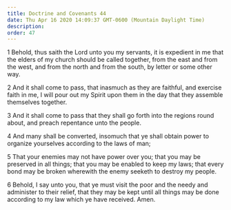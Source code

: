 ```yaml
---
title: Doctrine and Covenants 44
date: Thu Apr 16 2020 14:09:37 GMT-0600 (Mountain Daylight Time)
description: 
order: 47
---
```


<p>
  1 Behold, thus saith the Lord unto you my servants, it is expedient in me that
  the elders of my church should be called together, from the east and from the
  west, and from the north and from the south, by letter or some other way.
</p>
<p>
  2 And it shall come to pass, that inasmuch as they are faithful, and exercise
  faith in me, I will pour out my Spirit upon them in the day that they assemble
  themselves together.
</p>
<p>
  3 And it shall come to pass that they shall go forth into the regions round
  about, and preach repentance unto the people.
</p>
<p>
  4 And many shall be converted, insomuch that ye shall obtain power to organize
  yourselves according to the laws of man;
</p>
<p>
  5 That your enemies may not have power over you; that you may be preserved in
  all things; that you may be enabled to keep my laws; that every bond may be
  broken wherewith the enemy seeketh to destroy my people.
</p>
<p>
  6 Behold, I say unto you, that ye must visit the poor and the needy and
  administer to their relief, that they may be kept until all things may be done
  according to my law which ye have received. Amen.
</p>
